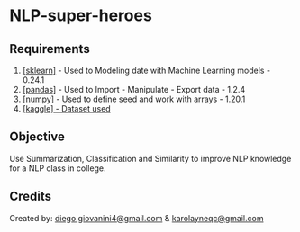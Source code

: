 # NLP-super-heroes

## Requirements
<ol>
  <li><a href=https://pypi.org/project/scikit-learn/>[sklearn]</a> - Used to Modeling date with Machine Learning models - 0.24.1</li>
  <li><a href=https://pypi.org/project/pandas/>[pandas]</a> - Used to Import - Manipulate - Export data - 1.2.4</li>
  <li><a href=https://pypi.org/project/numpy/>[numpy]</a> - Used to define seed and work with arrays - 1.20.1</li>
  <li><a href=https://www.kaggle.com/code/raislervoigt/heroes-historiesandhiscreators>[kaggle] - Dataset used</a></li>
</ol>


## Objective
Use Summarization, Classification and Similarity to improve NLP knowledge for a NLP class in college.


## Credits
Created by: diego.giovanini4@gmail.com & karolayneqc@gmail.com

